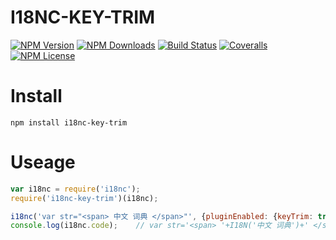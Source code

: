 I18NC-KEY-TRIM
==================


[![NPM Version][npm-image]][npm-url]
[![NPM Downloads][downloads-image]][npm-url]
[![Build Status][travis-image]][travis-url]
[![Coveralls][coveralls-image]][coveralls-url]
[![NPM License][license-image]][npm-url]

# Install
```
npm install i18nc-key-trim
```

# Useage

```javascript
var i18nc = require('i18nc');
require('i18nc-key-trim')(i18nc);

i18nc('var str="<span> 中文 词典 </span>"', {pluginEnabled: {keyTrim: true}});
console.log(i18nc.code);	// var str='<span> '+I18N('中文 词典')+' </span>';
```


[npm-image]: http://img.shields.io/npm/v/i18nc-key-trim.svg
[downloads-image]: http://img.shields.io/npm/dm/i18nc-key-trim.svg
[npm-url]: https://www.npmjs.org/package/i18nc-key-trim
[travis-image]: http://img.shields.io/travis/Bacra/node-i18nc-key-trim/master.svg?label=linux
[travis-url]: https://travis-ci.org/Bacra/node-i18nc-key-trim
[coveralls-image]: https://img.shields.io/coveralls/Bacra/node-i18nc-key-trim.svg
[coveralls-url]: https://coveralls.io/github/Bacra/node-i18nc-key-trim
[license-image]: http://img.shields.io/npm/l/i18nc-key-trim.svg
